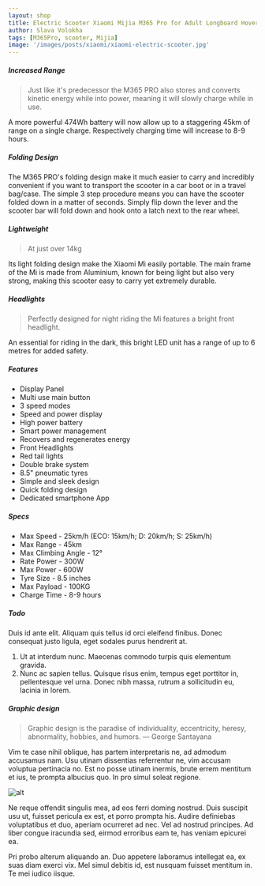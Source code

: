 ```yaml
---
layout: shop
title: Electric Scooter Xiaomi Mijia M365 Pro for Adult Longboard Hoverboard Skateboard 2 Wheel with 45KM Mileage
author: Slava Volokha
tags: [M365Pro, scooter, Mijia]
image: '/images/posts/xiaomi/xiaomi-electric-scooter.jpg'
---
```



##### Increased Range
>Just like it's predecessor the M365 PRO also stores and converts kinetic energy while into power, meaning it will slowly charge while in use.

A more powerful 474Wh battery will now allow up to a staggering 45km of range on a single charge. Respectively charging time will increase to 8-9 hours.


##### Folding Design
The M365 PRO's folding design make it much easier to carry and incredibly convenient if you want to transport the scooter in a car boot or in a travel bag/case. The simple 3 step procedure means you can have the scooter folded down in a matter of seconds. Simply flip down the lever and the scooter bar will fold down and hook onto a latch next to the rear wheel.

##### Lightweight
>At just over 14kg

Its light folding design make the Xiaomi Mi easily portable. The main frame of the Mi is made from Aluminium, known for being light but also very strong, making this scooter easy to carry yet extremely durable.

##### Headlights
>Perfectly designed for night riding the Mi features a bright front headlight.

An essential for riding in the dark, this bright LED unit has a range of up to 6 metres for added safety.

##### Features
 - Display Panel
 - Multi use main button
 - 3 speed modes
 - Speed and power display
 - High power battery
 - Smart power management
 - Recovers and regenerates energy
 - Front Headlights
 - Red tail lights
 - Double brake system
 - 8.5" pneumatic tyres
 - Simple and sleek design
 - Quick folding design
 - Dedicated smartphone App

##### Specs
 - Max Speed - 25km/h (ECO: 15km/h; D: 20km/h; S: 25km/h)
 - Max Range - 45km
 - Max Climbing Angle - 12°
 - Rate Power - 300W
 - Max Power - 600W
 - Tyre Size - 8.5 inches
 - Max Payload - 100KG
 - Charge Time - 8-9 hours

##### Todo

Duis id ante elit. Aliquam quis tellus id orci eleifend finibus. Donec consequat justo ligula, eget sodales purus hendrerit at.

1. Ut at interdum nunc. Maecenas commodo turpis quis elementum gravida.
2. Nunc ac sapien tellus. Quisque risus enim, tempus eget porttitor in, pellentesque vel urna.
    Donec nibh massa, rutrum a sollicitudin eu,
lacinia in lorem.

##### Graphic design

> Graphic design is the paradise of individuality, eccentricity, heresy, abnormality, hobbies, and humors. — George Santayana

Vim te case nihil oblique, has partem interpretaris ne, ad admodum accusamus nam. Usu utinam dissentias referrentur ne, vim accusam voluptua pertinacia no. Est no posse utinam inermis, brute errem mentitum et ius, te prompta albucius quo. In pro simul soleat regione.

![alt](https://images.unsplash.com/photo-1433785567155-bf5530cab72c?ixlib=rb-0.3.5&q=80&fm=jpg&crop=entropy&w=1080&fit=max&s=1348aea714b9493fa61a09a8c01113e6)

Ne reque offendit singulis mea, ad eos ferri doming nostrud. Duis suscipit usu ut, fuisset pericula ex est, et porro prompta his. Audire definiebas voluptatibus et duo, aperiam ocurreret ad nec. Vel ad nostrud principes. Ad liber congue iracundia sed, eirmod erroribus eam te, has veniam epicurei ea.

Pri probo alterum aliquando an. Duo appetere laboramus intellegat ea, ex suas diam exerci vix. Mel simul debitis id, est nusquam fuisset mentitum in. Te mei iudico iisque.